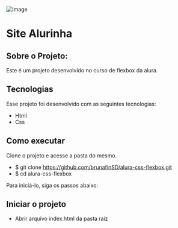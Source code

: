 ![image](https://user-images.githubusercontent.com/79814692/123655940-d54d9680-d805-11eb-995c-c6fc7b7a516c.png)

# Site Alurinha

## Sobre o Projeto:
Este é um projeto desenvolvido no curso de flexbox da alura.

## Tecnologias
Esse projeto foi desenvolvido com as seguintes tecnologias:
- Html
- Css

## Como executar
Clone o projeto e acesse a pasta do mesmo.

- $ git clone https://github.com/brunafinSD/alura-css-flexbox.git
- $ cd alura-css-flexbox

Para iniciá-lo, siga os passos abaixo:

## Iniciar o projeto
- Abrir arquivo index.html da pasta raíz
